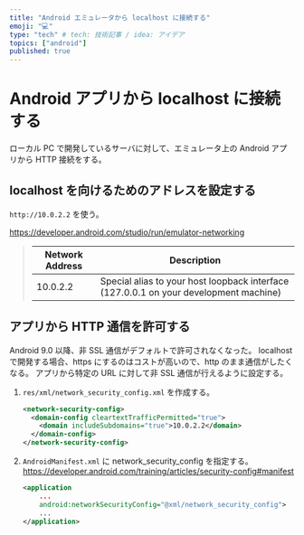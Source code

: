 ```yaml
---
title: "Android エミュレータから localhost に接続する"
emoji: "💻"
type: "tech" # tech: 技術記事 / idea: アイデア
topics: ["android"]
published: true
---
```


# Android アプリから localhost に接続する
ローカル PC で開発しているサーバに対して、エミュレータ上の Android アプリから HTTP 接続をする。

## localhost を向けるためのアドレスを設定する
`http://10.0.2.2` を使う。

https://developer.android.com/studio/run/emulator-networking
>| Network Address | Description |
>| --- | --- |
>| 10.0.2.2 | Special alias to your host loopback interface (127.0.0.1 on your development machine) |

## アプリから HTTP 通信を許可する
Android 9.0 以降、非 SSL 通信がデフォルトで許可されなくなった。
localhost で開発する場合、https にするのはコストが高いので、http のまま通信がしたくなる。
アプリから特定の URL に対して非 SSL 通信が行えるように設定する。

1. `res/xml/network_security_config.xml` を作成する。
    ```xml
    <network-security-config>
      <domain-config cleartextTrafficPermitted="true">
        <domain includeSubdomains="true">10.0.2.2</domain>
      </domain-config>
    </network-security-config>
    ```

1. `AndroidManifest.xml` に network_security_config を指定する。
    https://developer.android.com/training/articles/security-config#manifest
    ```xml
    <application
        ...
        android:networkSecurityConfig="@xml/network_security_config">
        ...
    </application>
    ```